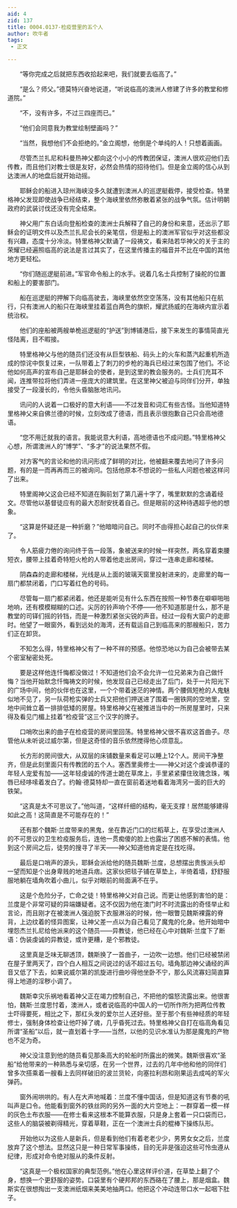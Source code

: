 ```yaml
---
aid: 4
zid: 137
title: 0004.0137-检疫营里的五个人
author: 吹牛者
tags: 
 - 正文

---
```




　　“等你完成之后就把东西收拾起来吧，我们就要去临高了。”

　　“是么？师父。”德莫特兴奋地说道，“听说临高的澳洲人修建了许多的教堂和修道院。”

　　“不，没有许多，不过三四座而已。”

　　“他们会同意我为教堂绘制壁画吗？”

　　“当然，我想他们不会拒绝的。”金立阁想，他倒是个单纯的人！只想着画画。

　　尽管杰兰扎尼和科曼热神父都向这个小小的传教团保证，澳洲人很欢迎他们去传教，而且他们对教士很是友好，必然会热情的招待他们。但是金立阁的信心从到达澳洲人的地盘后就开始动摇。

　　耶稣会的船进入琼州海峡没多久就遭到澳洲人的巡逻艇截停，接受检查。特里格神父发现即使战争已经结束，整个海峡里依然弥散着紧张的战争气氛。估计明朝政府的武装讨伐还没有完全结束。

　　神父用广东白话向登船检查的澳洲士兵解释了自己的身份和来意，还出示了耶稣会的证明文件以及杰兰扎尼会长的亲笔信，但是船上的澳洲军官似乎对这些都没有兴趣，态度十分冷淡。特里格神父默诵了一段祷文，看来陆若华神父的关于主的荣耀已经遍照临高的说法是言过其实了，在这里传播主的福音并不比在中国的其他地方更轻松。

　　“你们随巡逻艇前进。”军官命令船上的水手。说着几名士兵控制了操舵的位置和船上的要害部门。

　　船在巡逻艇的押解下向临高驶去，海峡里依然空空荡荡，没有其他船只在航行，只有澳洲人的船只在海峡里挂着蓝白两色的旗帜，耀武扬威的在海峡内宣示着统治权。

　　他们的座船被两艘单桅巡逻艇的“护送”到博铺港后，接下来发生的事情简直光怪陆离，目不暇接。

　　特里格神父与他的随员们还没有从巨型铁船、码头上的火车和蒸汽起重机所造成的惊诧中恢复过来，一队带着上了刺刀的步枪的海兵已经过来包围了他们。不论他如何高声的宣布自己是耶稣会的使者，是到这里的教会服务的。士兵们充耳不闻，连推带拉将他们弄进一座庞大的建筑里。在这里神父被迫与同伴们分开，单独接受了一段漫长的，令他头昏脑胀地讯问。

　　讯问的人说着一口极好的意大利语——不过发音和词汇有些古怪。当他知道特里格神父来自佛兰德的时候，立刻改成了德语，而且表示很抱歉自己只会高地德语。

　　“您不用迁就我的语言。我能说意大利语，高地德语也不成问题。”特里格神父心想，所谓澳洲人的“博学”、“多才”的说法果然不假。

　　对方客气的言论和他的讯问形成了鲜明的对比，他被翻来覆去地问了许多问题，有的是一而再再而三的被询问。包括他原本不想说的一些私人问题也被这样问了出来。

　　特里阁神父这会已经不知道在胸前划了第几遍十字了，嘴里默默的念诵着经文。尽管他以基督徒应有的最大忍耐安抚着自己。但是眼前的这种待遇超乎他的想象。

　　“这算是怀疑还是一种折磨？”他暗暗问自己。同时不由得担心起自己的伙伴来了。

　　令人筋疲力倦的询问终于告一段落，象被送来的时候一样突然，两名穿着束腰短衣，腰带上挂着奇特短火枪的人带着他走出房间，穿过一连串走廊和楼梯。

　　阴森森的走廊和楼梯，光线是从上面的玻璃天窗里投射进来的，走廊里的每一扇门都禁闭着，门口写着红色的号码。

　　尽管每一扇门都紧闭着。他还是能听见有什么东西在按照一种节奏在噼噼啪啪地响，还有模模糊糊的口述。尖厉的铃声响个不停——他不知道那是什么，那不是教堂的司铎们摇的铃铛，而是一种激烈紧张尖锐的声音。经过一段有大窗户的走廊时。他望了一眼窗外，看到远处的海湾，还有载运自己到临高来的那艘船只，苦力们正在卸货。

　　不知怎么得，特里格神父有了一种不祥的预感。他惊恐地以为自己会被带去某个密室秘密处死。

　　要是这样他连忏悔都没做过！不知道他们会不会允许一位兄弟来为自己做忏悔？当他开始默念忏悔祷文的时候，他发现自己已经走出了后门，处于一片阳光下的广场中间，他的伙伴也在这里，一个个带着迷茫的神情。两个腰佩短枪的人鬼魅似地不见了，另一队荷枪实弹的士兵又把他们押送进了围着一圈铁网的空地里，空地中间耸立着一排排低矮的房屋。特里格神父在被推进当中的一所房屋里时，只来得及看见门楣上挂着“检疫营”这三个汉字的牌子。

　　口哨吹出来的曲子在检疫营的房间里回荡。特里格神父很不喜欢这首曲子。尽管他从未听说过威尔第，但是这奇怪的音乐依然搅得他心烦意乱。

　　长方形的房间很大，从双层的床铺数量来看足可以睡上12个人。房间干净整齐，但是此刻里面只有传教团的五个人。塞西里奥修士——神父对这个虔诚恭谨的年轻人宠爱有加——这年轻虔诚的传道士跪在草席上，手里紧紧攥住玫瑰念珠，嘴唇已经哆嗦着发白了。约翰·德莫特却一直在窗前着迷地看着海湾另一面的巨大的铁架。

　　“这真是太不可思议了。”他叫道，“这样纤细的结构，毫无支撑！居然能够建得如此之高！这简直是不可能存在的！”

　　还有那个魏斯·兰度带来的黑鬼，坐在靠近门口的烂稻草上，在享受过澳洲人的不可思议的卫生检疫服务后，连他一贯痴傻的脸上也露出了困惑不解的表情。他到这个房间之后，徒劳的搜寻了半天——神父知道他肯定是在找吃得。

　　最后是口哨声的源头，耶稣会派给他的随员魏斯·兰度，总想摆出贵族派头却一望而知是个出身卑贱的地道兵痞。这家伙把毯子铺在草垫上，半倚着墙，舒舒服服地躺在墙角吹着小曲儿，似乎对眼前的局面满不在乎。

　　这是个危险分子，亡命之徒！特里格神父对自己说。而更让他感到害怕的是：兰度是个非常可疑的异端嫌疑者。这不仅因为他在澳门时不时流露出的奇怪举止和言论，而且刚才在被澳洲人强迫脱下衣服淋浴的时候，他一眼瞥见魏斯裸露的脊背，上边纹着的怪异图案，让神父差一点以为自己看见了魔鬼的化身。他开始暗中埋怨杰兰扎尼给他派来的这个随员——异教徒，他已经在心中对魏斯·兰度下了断语：伪装虔诚的异教徒，或许更糟，是个邪教徒。

　　这里真是乏味无聊透顶，魏斯换了一首曲子，一边吹一边想。他们已经被禁闭在屋子里两天了，四个白人相互之间说过的话不超过五句。墙角那边神父诵经的声音又低了下去，如果说威尔第的凯旋进行曲吵得他坐卧不宁，那么风流寡妇简直算得上地道的淫秽小调了。

　　魏斯幸灾乐祸地看着神父正在竭力控制自己，不把他的愠怒流露出来。他很害怕，魏斯·兰度思忖着，澳洲人，或者说临高的中国人的一切所作所为把两位传教士吓得要死，相比之下，那红头发的爱尔兰人还好些。至于那个有些神经质的年轻修士，强制身体检查让他吓掉了魂，几乎昏死过去。特里格神父自打在临高角看见所谓“圣船”以后，就一直划着十字——当然，以他的见识水准认为那是魔鬼的产物也不足为奇。

　　神父没注意到他的随员看见那条高大的轮船时所露出的微笑。魏斯很喜欢“圣船”给他带来的一种熟悉与亲切感，在另一个世界，过去的几年中他和他的同伴们曾多次搭乘着一艘看上去同样破旧的波兰货轮，向塞拉利昂和刚果运去成吨的军火弹药。

　　窗外闹哄哄的。有人在大声地喊着：兰度不懂中国话，但是知道这有节奏的吼叫声是口令。他能看到窗外的铁丝网的另外一面的大片空地上：一群穿着一模一样的灰色土布衣服——在修士看来这根本不能算衣服，只是身上套着一只口袋而已，这些人的脑袋被剃得精光，穿着草鞋，正在一个澳洲士兵的棍棒下操练队形。

　　开始他以为这些人是新兵，但是看到他们有着老老少少，男男女女之后，兰度放弃了这个想法。显然这只是一种日常军事操练，目的无非是强迫这些可怜虫遵从纪律，形成对命令绝对服从的条件反射。

　　“这真是一个极权国家的典型范例。”他在心里这样评价道，在草垫上翻了个身，想换一个更舒服的姿势。口袋里有个硬邦邦的东西硌在了腰上，那是烟盒。魏斯实在很想掏出一支澳洲纸烟来美美地抽两口。他把这个冲动连带口水一起咽下肚子。


